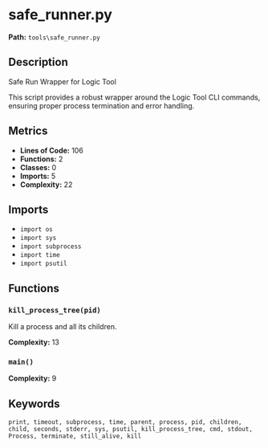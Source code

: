 # safe_runner.py

**Path:** `tools\safe_runner.py`

## Description

Safe Run Wrapper for Logic Tool

This script provides a robust wrapper around the Logic Tool CLI commands,
ensuring proper process termination and error handling.

## Metrics

- **Lines of Code:** 106
- **Functions:** 2
- **Classes:** 0
- **Imports:** 5
- **Complexity:** 22

## Imports

- `import os`
- `import sys`
- `import subprocess`
- `import time`
- `import psutil`

## Functions

### `kill_process_tree(pid)`

Kill a process and all its children.

**Complexity:** 13

### `main()`

**Complexity:** 9

## Keywords

`print, timeout, subprocess, time, parent, process, pid, children, child, seconds, stderr, sys, psutil, kill_process_tree, cmd, stdout, Process, terminate, still_alive, kill`

